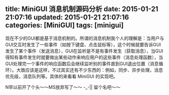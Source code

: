 title: MiniGUI 消息机制源码分析
date: 2015-01-21 21:07:16
updated: 2015-01-21 21:07:16
categories: [MiniGUI]
tags: [minigui]
---

现在不少的GUI都是基于消息机制的。所谓的消息机制我个人的理解是：当用户与GUI交互时发生了一些事件（如按下键盘、点击鼠标等），这个时候就要告诉GUI发生了某个事件（发送消息），GUI在监听是不是有事件发生（获取消息），当GUI得知有事件发生时就要做出某些动作来响应用户的这些事件（消息处理函数），当GUI处理完一个事件的响应函数后会继续监听别的事件直到GUI退出位置（消息循环）。大致应该是这样，不过其实还有不少东西的：例如，同步、异步处理，消息优先级，消息队列等。具体的来看看 MiniGUI 的实现吧。

N早以前开了个头～～MS放弃写了～～ -_-|| 留个名吧～～

